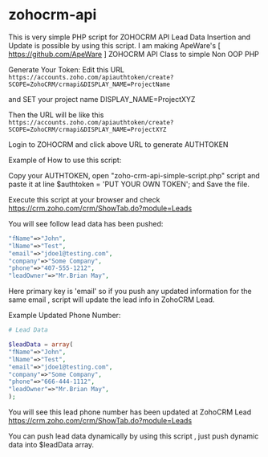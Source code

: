# zohocrm-api
This is very simple PHP script for ZOHOCRM API Lead Data Insertion and Update is possible by using this script.  I am making ApeWare's [ https://github.com/ApeWare ] ZOHOCRM API Class to simple Non OOP PHP

Generate Your Token: 
Edit this URL ``` https://accounts.zoho.com/apiauthtoken/create?SCOPE=ZohoCRM/crmapi&DISPLAY_NAME=ProjectName ```

and SET your project name DISPLAY_NAME=ProjectXYZ 

Then the URL will be like this ``` https://accounts.zoho.com/apiauthtoken/create?SCOPE=ZohoCRM/crmapi&DISPLAY_NAME=ProjectXYZ ```

Login to ZOHOCRM and click above URL to generate AUTHTOKEN

Example of How to use this script: 

Copy your AUTHTOKEN, open "zoho-crm-api-simple-script.php" script and paste it at line 
$authtoken = 'PUT YOUR OWN TOKEN'; and Save the file.

Execute this script at your browser and check https://crm.zoho.com/crm/ShowTab.do?module=Leads 

You will see follow lead data has been pushed: 
```php
"fName"=>"John",
"lName"=>"Test",
"email"=>"jdoe1@testing.com",
"company"=>"Some Company",
"phone"=>"407-555-1212",
"leadOwner"=>"Mr.Brian May",
```

Here primary key is 'email' so if you push any updated information for the same email , script will update the lead info in ZohoCRM Lead. 

Example Updated Phone Number: 
```php
# Lead Data 

$leadData = array(
"fName"=>"John",
"lName"=>"Test",
"email"=>"jdoe1@testing.com",
"company"=>"Some Company",
"phone"=>"666-444-1112",
"leadOwner"=>"Mr.Brian May",
);
```
You will see this lead phone number has been updated at ZohoCRM Lead https://crm.zoho.com/crm/ShowTab.do?module=Leads 

You can push lead data dynamically by using this script , just push dynamic data into $leadData array. 
